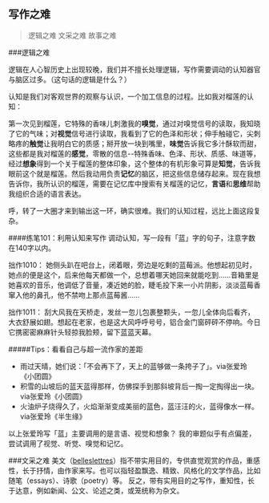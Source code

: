 ## 写作之难

>逻辑之难
>文采之难
>故事之难


###逻辑之难

逻辑在人心智历史上出现较晚，我们并不擅长处理逻辑，写作需要调动的认知器官与脑区过多。（这句话的逻辑是什么？）

认知是我们对客观世界的观察与认识，一个加工信息的过程。比如我对榴莲的认知： 

第一次见到榴莲，它特殊的香味儿刺激我的**嗅觉**，通过对嗅觉信号的读取，我知晓了它的气味；对**视觉**信号进行读取，我看到了它的色泽和形状；伸手触碰它，尖刺略疼的**触觉**让我明白它的质感；掰开放一块到嘴里，**味觉**告诉我它多汁酥软而甜，这些都是我对榴莲的**感觉**，零散的信息--特殊香味、色泽、形状、质感、味道等，经过**想象**得到一个关于榴莲的整体印象，这个整体的有机形象可算是**知觉**，告诉我眼前这个就是榴莲。然后我动用负责**记忆**的脑区，把这些信息储存起来。现在我想告诉你，我所认识的榴莲，需要在记忆库中搜索有关榴莲的记忆，**言语**和**思维**帮助我组织合适的语言表达。

呼，转了一大圈才来到输出这一环，确实很难。我们的认知过程，远比上面这段复杂。

####练笔101：利用认知来写作
调动认知，写一段有「蓝」字的句子，注意字数在140字以内。

拙作1010：
她侧头趴在吧台上，闭着眼，旁边是吃剩的蓝莓派。他想起初见时，她点的便是这个，后来他每天都做一个，总想着哪天她回来就能吃到……音箱里是她喜欢的音乐，他调低了音量，凑近她的脸，睫毛投下来一小片阴影，淡淡蓝莓香窜入他的鼻孔，他不禁吻上那点蓝莓酱……

拙作1011：
刮大风我在天桥走，发丝一忽儿包裹整颗头，一忽儿全体向后看齐，大衣舒展如翅。想起在老家，也是这大风呼呼号号，铝合金门窗砰砰不停响。今日它携密密麻麻针头轻掠我脸颊，留下蓝蓝天幕。

#####Tips：看看自己与超一流作家的差距
* 雨过天晴，她们说：「不会再下了，天上的蓝够做一条挎子了」。via张爱玲《小团圆》
* 积雪的山坡后的蓝天蓝得那样，仿佛探手到那斜坡背后一掏一定掏得出一块。via张爱玲《小团圆》
* 火油炉子烧得久了，火焰渐渐变成美丽的蓝色，蓝汪汪的火，蓝得像水一样。via张爱玲《半生缘》

以上张爱玲写「蓝」主要调用的是言语、视觉和想象？
我的审题似乎有点偏差，尝试调用了视觉、听觉、嗅觉和记忆。



###文采之难
美文（[belleslettres](http://www.thefreedictionary.com/belles-lettres)）指不带实用目的，专供直觉观赏的作品，重感性，长于抒情，由作家来写。也可以指轻盈飘逸、精致、风格化的文学作品，比如随笔（essays）、诗歌（poetry）等。
反之，带有实用目的之写作，重知性，长于达意，例如新闻、公文、论述之类，或笼统称为杂文。